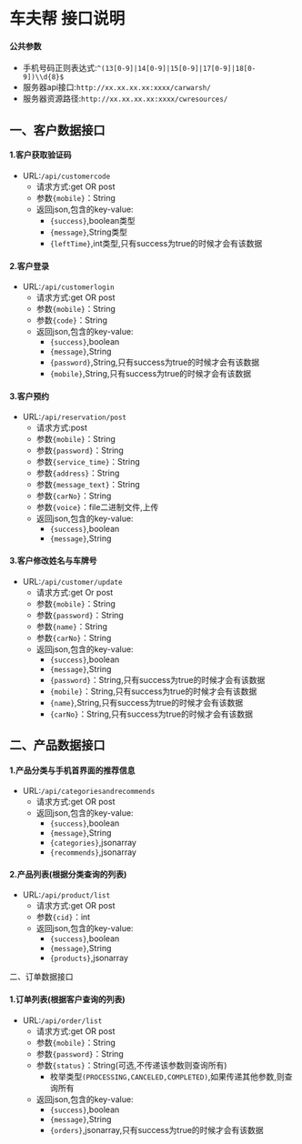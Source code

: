 车夫帮 接口说明
==========

#### 公共参数
- 手机号码正则表达式:`^(13[0-9]|14[0-9]|15[0-9]|17[0-9]|18[0-9])\\d{8}$`
- 服务器api接口:`http://xx.xx.xx.xx:xxxx/carwarsh/`
- 服务器资源路径:`http://xx.xx.xx.xx:xxxx/cwresources/`



一、客户数据接口
------------

#### 1.客户获取验证码
- URL:`/api/customercode`
	* 请求方式:get OR post
	* 参数`{mobile}`：String
	* 返回json,包含的key-value:
		+ `{success}`,boolean类型
		+ `{message}`,String类型
		+ `{leftTime}`,int类型,只有success为true的时候才会有该数据

		
#### 2.客户登录
- URL:`/api/customerlogin`
	* 请求方式:get OR post
	* 参数`{mobile}`：String
	* 参数`{code}`：String
	* 返回json,包含的key-value:
		+ `{success}`,boolean
		+ `{message}`,String
		+ `{password}`,String,只有success为true的时候才会有该数据
		+ `{mobile}`,String,只有success为true的时候才会有该数据
		
#### 3.客户预约
- URL:`/api/reservation/post`
	* 请求方式:post
	* 参数`{mobile}`：String
	* 参数`{password}`：String
	* 参数`{service_time}`：String
	* 参数`{address}`：String
	* 参数`{message_text}`：String
	* 参数`{carNo}`：String
	* 参数`{voice}`：file二进制文件,上传
	* 返回json,包含的key-value:
		+ `{success}`,boolean
		+ `{message}`,String
		
#### 3.客户修改姓名与车牌号
- URL:`/api/customer/update`
	* 请求方式:get Or post
	* 参数`{mobile}`：String
	* 参数`{password}`：String
	* 参数`{name}`：String
	* 参数`{carNo}`：String
	* 返回json,包含的key-value:
		+ `{success}`,boolean
		+ `{message}`,String
		+ `{password}`：String,只有success为true的时候才会有该数据
		+ `{mobile}`：String,只有success为true的时候才会有该数据
		+ `{name}`,String,只有success为true的时候才会有该数据
		+ `{carNo}`：String,只有success为true的时候才会有该数据
		
二、产品数据接口
------------		
#### 1.产品分类与手机首界面的推荐信息
- URL:`/api/categoriesandrecommends`
	* 请求方式:get OR post
	* 返回json,包含的key-value:
		+ `{success}`,boolean
		+ `{message}`,String
		+ `{categories}`,jsonarray
		+ `{recommends}`,jsonarray
		
#### 2.产品列表(根据分类查询的列表)
- URL:`/api/product/list`
	* 请求方式:get OR post
	* 参数`{cid}`：int
	* 返回json,包含的key-value:
		+ `{success}`,boolean
		+ `{message}`,String
		+ `{products}`,jsonarray
		
		
二、订单数据接口
#### 1.订单列表(根据客户查询的列表)
- URL:`/api/order/list`
	* 请求方式:get OR post
	* 参数`{mobile}`：String
	* 参数`{password}`：String
	* 参数`{status}`：String(可选,不传递该参数则查询所有)
		+ 枚举类型`(PROCESSING,CANCELED,COMPLETED)`,如果传递其他参数,则查询所有
	* 返回json,包含的key-value:
		+ `{success}`,boolean
		+ `{message}`,String
		+ `{orders}`,jsonarray,只有success为true的时候才会有该数据